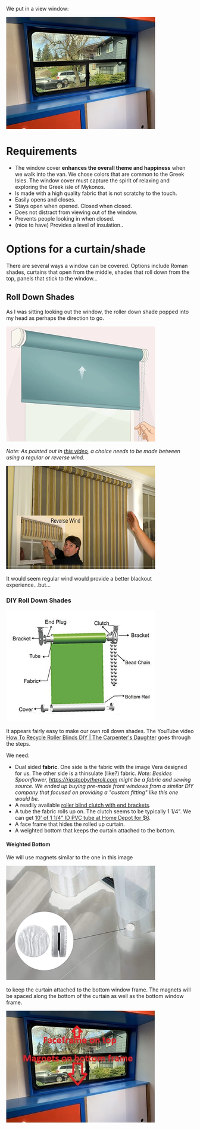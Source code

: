 
We put in a view window:

![view window](./images/windowshade.jpeg)


# Requirements
* The window cover __enhances the overall theme and happiness__ when we walk into the van.  We chose colors that are common to the Greek Isles.  The window cover must capture the spirit of relaxing and exploring the Greek isle of Mykonos.
* Is made with a high quality fabric that is not scratchy to the touch.
* Easily opens and closes.
* Stays open when opened.  Closed when closed.
* Does not distract from viewing out of the window.
* Prevents people looking in when closed.
* (nice to have) Provides a level of insulation..

# Options for a curtain/shade
There are several ways a window can be covered.  Options include Roman shades, curtains that open from the middle, shades that roll down from the top, panels that stick to the window...
## Roll Down Shades
As I was sitting looking out the window, the roller down shade popped into my head as perhaps the direction to go.

![hand adjusting shade](./images/hand_adjusting_shade.png)

_Note: As pointed out in [this video](https://youtu.be/g3gb1zHDBuM?t=77), a choice needs to be made between using a regular or reverse wind_.

![regular or reverse wind](./images/regular_reverse_wind.png)

It would seem regular wind would provide a better blackout experience...but...

### DIY Roll Down Shades


![roller blind components](./images/Roller_blind_components.png)

It appears fairly easy to make our own roll down shades.  The YouTube video [How To Recycle Roller Blinds DIY | The Carpenter's Daughter](https://youtu.be/RvR02es0_-I) goes through the steps.

We need:
* Dual sided __fabric__.  One side is the fabric with the image Vera designed for us.  The other side is a thinsulate (like?) fabric.  _Note: Besides Spoonflower, https://ripstopbytheroll.com  might be a fabric and sewing source.  We ended up buying pre-made front windows from a similar DIY company that focused on providing a "custom fitting" like this one would be._
* A readily available [roller blind clutch with end brackets](https://amzn.to/3pNXCfT).
* A tube the fabric rolls up on.  The clutch seems to be typically 1 1/4".  We can get [10' of 1 1/4" ID PVC tube at Home Depot for $6](https://www.homedepot.com/p/JM-EAGLE-1-1-4-in-x-10-ft-PVC-Sch-40-DWV-Plain-End-Pipe-1586/100147742).
* A face frame that hides the rolled up curtain.
* A weighted bottom that keeps the curtain attached to the bottom.
#### Weighted Bottom
We will use magnets similar to the one in this image

![magnets](./images/curtain_weights.png)

to keep the curtain attached to the bottom window frame.  The magnets will be spaced along the bottom of the curtain as well as the bottom window frame.

![window with magnets](./images/windowshade_with_magnets.jpeg)




